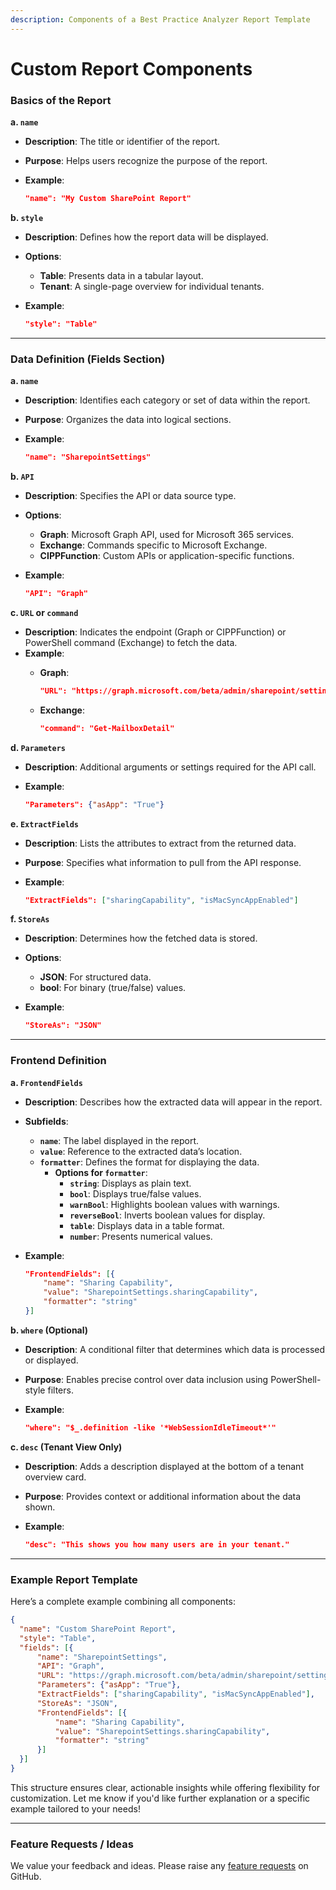 ```yaml
---
description: Components of a Best Practice Analyzer Report Template
---
```


# Custom Report Components

### **Basics of the Report**

**a. `name`**

* **Description**: The title or identifier of the report.
* **Purpose**: Helps users recognize the purpose of the report.
*   **Example**:

    ```json
    "name": "My Custom SharePoint Report"
    ```

**b. `style`**

* **Description**: Defines how the report data will be displayed.
* **Options**:
  * **Table**: Presents data in a tabular layout.
  * **Tenant**: A single-page overview for individual tenants.
*   **Example**:

    ```json
    "style": "Table"
    ```

***

### **Data Definition (Fields Section)**

**a. `name`**

* **Description**: Identifies each category or set of data within the report.
* **Purpose**: Organizes the data into logical sections.
*   **Example**:

    ```json
    "name": "SharepointSettings"
    ```

**b. `API`**

* **Description**: Specifies the API or data source type.
* **Options**:
  * **Graph**: Microsoft Graph API, used for Microsoft 365 services.
  * **Exchange**: Commands specific to Microsoft Exchange.
  * **CIPPFunction**: Custom APIs or application-specific functions.
*   **Example**:

    ```json
    "API": "Graph"
    ```

**c. `URL` or `command`**

* **Description**: Indicates the endpoint (Graph or CIPPFunction) or PowerShell command (Exchange) to fetch the data.
* **Example**:
  *   **Graph**:

      ```json
      "URL": "https://graph.microsoft.com/beta/admin/sharepoint/settings"
      ```
  *   **Exchange**:

      ```json
      "command": "Get-MailboxDetail"
      ```

**d. `Parameters`**

* **Description**: Additional arguments or settings required for the API call.
*   **Example**:

    ```json
    "Parameters": {"asApp": "True"}
    ```

**e. `ExtractFields`**

* **Description**: Lists the attributes to extract from the returned data.
* **Purpose**: Specifies what information to pull from the API response.
*   **Example**:

    ```json
    "ExtractFields": ["sharingCapability", "isMacSyncAppEnabled"]
    ```

**f. `StoreAs`**

* **Description**: Determines how the fetched data is stored.
* **Options**:
  * **JSON**: For structured data.
  * **bool**: For binary (true/false) values.
*   **Example**:

    ```json
    "StoreAs": "JSON"
    ```

***

### **Frontend Definition**

**a. `FrontendFields`**

* **Description**: Describes how the extracted data will appear in the report.
* **Subfields**:
  * **`name`**: The label displayed in the report.
  * **`value`**: Reference to the extracted data’s location.
  * **`formatter`**: Defines the format for displaying the data.
    * **Options for `formatter`**:
      * **`string`**: Displays as plain text.
      * **`bool`**: Displays true/false values.
      * **`warnBool`**: Highlights boolean values with warnings.
      * **`reverseBool`**: Inverts boolean values for display.
      * **`table`**: Displays data in a table format.
      * **`number`**: Presents numerical values.
*   **Example**:

    ```json
    "FrontendFields": [{
        "name": "Sharing Capability",
        "value": "SharepointSettings.sharingCapability",
        "formatter": "string"
    }]
    ```

**b. `where` (Optional)**

* **Description**: A conditional filter that determines which data is processed or displayed.
* **Purpose**: Enables precise control over data inclusion using PowerShell-style filters.
*   **Example**:

    ```json
    "where": "$_.definition -like '*WebSessionIdleTimeout*'"
    ```

**c. `desc` (Tenant View Only)**

* **Description**: Adds a description displayed at the bottom of a tenant overview card.
* **Purpose**: Provides context or additional information about the data shown.
*   **Example**:

    ```json
    "desc": "This shows you how many users are in your tenant."
    ```

***

### **Example Report Template**

Here’s a complete example combining all components:

```json
{
  "name": "Custom SharePoint Report",
  "style": "Table",
  "fields": [{
      "name": "SharepointSettings",
      "API": "Graph",
      "URL": "https://graph.microsoft.com/beta/admin/sharepoint/settings",
      "Parameters": {"asApp": "True"},
      "ExtractFields": ["sharingCapability", "isMacSyncAppEnabled"],
      "StoreAs": "JSON",
      "FrontendFields": [{
          "name": "Sharing Capability",
          "value": "SharepointSettings.sharingCapability",
          "formatter": "string"
      }]
  }]
}
```

This structure ensures clear, actionable insights while offering flexibility for customization. Let me know if you'd like further explanation or a specific example tailored to your needs!

***

### Feature Requests / Ideas

We value your feedback and ideas. Please raise any [feature requests](https://github.com/KelvinTegelaar/CIPP/issues/new?assignees=\&labels=enhancement%2Cno-priority\&projects=\&template=feature.yml\&title=%5BFeature+Request%5D%3A+) on GitHub.
